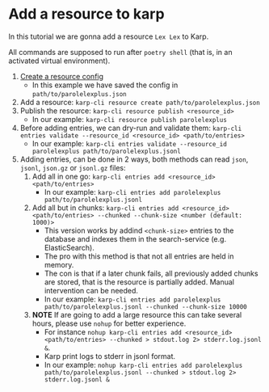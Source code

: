 # Add a resource to karp

In this tutorial we are gonna add a resource `Lex Lex` to Karp.

All commands are supposed to run after `poetry shell` (that is, in an activated virtual environment).

1. [Create a resource config](create-resource-config.md)
   - In this example we have saved the config in `path/to/parolelexplus.json`
2. Add a resource: `karp-cli resource create path/to/parolelexplus.json`
3. Publish the resource: `karp-cli resource publish <resource_id>`
   - In our example: `karp-cli resource publish parolelexplus`
4. Before adding entries, we can dry-run and validate them: `karp-cli entries validate --resource_id <resource_id> <path/to/entries>`
   - In our example: `karp-cli entries validate --resource_id parolelexplus path/to/parolelexplus.jsonl`
5. Adding entries, can be done in 2 ways, both methods can read `json`, `jsonl`, `json.gz` or `jsonl.gz` files:
   1. Add all in one go: `karp-cli entries add <resource_id> <path/to/entries>`
      - In our example: `karp-cli entries add parolelexplus path/to/parolelexplus.jsonl`
   2. Add all but in chunks: `karp-cli entries add <resource_id> <path/to/entries> --chunked --chunk-size <number (default: 1000)>`
      - This version works by addind `<chunk-size>` entries to the database and indexes them in the search-service (e.g. ElasticSearch).
      - The pro with this method is that not all entries are held in memory.
      - The con is that if a later chunk fails, all previously added chunks are stored, that is the resource is partially added. Manual intervention can be needed.
      - In our example: `karp-cli entries add parolelexplus path/to/parolelexplus.jsonl --chunked --chunk-size 10000`
   3. **NOTE** If are going to add a large resource this can take several hours, please use `nohup` for better experience.
      - For instance `nohup karp-cli entries add <resource_id> <path/to/entries> --chunked > stdout.log 2> stderr.log.jsonl &`.
      - Karp print logs to stderr in jsonl format.
      - In our example: `nohup karp-cli entries add parolelexplus path/to/parolelexplus.jsonl --chunked > stdout.log 2> stderr.log.jsonl &`

